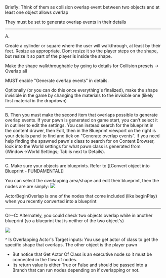 Briefly:
Think of them as collision overlap event between two objects and at least one object allows overlap

They must be set to generate overlap events in their details

---

A.

Create a cylinder or square where the user will walkthrough, at least by their feet. Resize as appropriate. Dont resize it so the player steps on the shape, but resize it so part of the player is inside the shape.

Make the shape walkthroughable by going to details for Collision presets -> Overlap all

MUST enable "Generate overlap events" in details.

Optionally (or you can do this once everything's finalized), make the shape invisible in the game by changing the materials to the invisible one (likely first material in the dropdown)

---

B.
Then you must make the second item that overlaps possible to generate overlap events. If your pawn is generated on game start, you can't select it in outliner to edit the settings. You can instead search for the blueprint in the content drawer, then Edit, then in the Blueprint viewport on the right is your details panel to find and tick on "Generate overlap events". If you need help finding the spawned pawn's class to search for on Content Browser, look into the World settings for what pawn class is generated from (Window->World Settings; Tab is next to Details).


----

C.
Make sure your objects are blueprints. Refer to [[Convert object into Blueprint - FUNDAMENTAL]]

You can select the overlapping area/shape and edit their blueprint, then the nodes are are simply:
![](https://i.imgur.com/N89oA75.png)

ActorBeginOverlap is one of the nodes that come included (like beginPlay) when you recently converted into a blueprint

---

Or--C:
Alternately, you could check two objects overlap while in another blueprint (so a blueprint that is neither of the two object's)

![](https://i.imgur.com/8T3CVPq.png)

^ Is Overlapping Actor's Target inputs: You use get actor of class to get the specific shape that overlaps. The other object is the player pawn
- But notice that Get Actor Of Class is an executive node so it must be connected in the flow of nodes.
- Its return value is either True or False and should be passed into a Branch that can run nodes depending on if overlapping or not.

